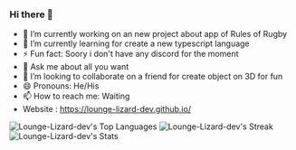 ### Hi there 👋

- 🔭 I’m currently working on an new project about app of Rules of Rugby
- 🌱 I’m currently learning for create a new typescript language
- ⚡ Fun fact: Soory i don't have any discord for the moment
- 💬 Ask me about all you want
- 👯 I’m looking to collaborate on a friend for create object on 3D for fun 
- 😄 Pronouns: He/His
- 📫 How to reach me: Waiting
- Website : https://lounge-lizard-dev.github.io/
<!--
**Lounge-Lizard-dev/Lounge-Lizard-dev** is a ✨ _special_ ✨ repository because its `README.md` (this file) appears on your GitHub profile.

Here are some ideas to get you started:

- 🔭 I’m currently working on an new project about app of Rules of Rugby
- 🌱 I’m currently learning for create a new typescript language
- 👯 I’m looking to collaborate on ...
- 🤔 I’m looking for help with ...
- 💬 Ask me about all you want
- 📫 How to reach me: ...
- 😄 Pronouns: ...
- ⚡ Fun fact: ...

-->
![Lounge-Lizard-dev's Top Languages](https://github-readme-stats.vercel.app/api/top-langs/?username=Lounge-Lizard-dev&theme=vue-dark&show_icons=true&hide_border=false&layout=compact)
![Lounge-Lizard-dev's Streak](https://github-readme-streak-stats.herokuapp.com/?user=Lounge-Lizard-dev&theme=vue-dark&hide_border=false)
![Lounge-Lizard-dev's Stats](https://github-readme-stats.vercel.app/api?username=Lounge-Lizard-dev&theme=vue-dark&show_icons=true&hide_border=false&count_private=false)
